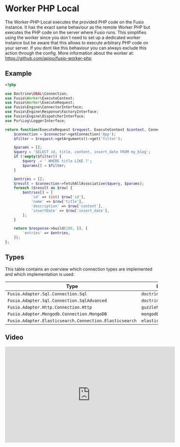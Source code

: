 
# Worker PHP Local

The Worker-PHP-Local executes the provided PHP code on the Fusio instance.
It has the exact same behaviour as the remote Worker PHP but executes the PHP code on the server where Fusio runs.
This simplifies using the worker since you don`t need to set up a dedicated worker instance but be aware that this
allows to execute arbitrary PHP code on your server. If you dont like this behaviour you can always exclude this
action through the config. More information about the worker at: https://github.com/apioo/fusio-worker-php

## Example

```php
<?php

use Doctrine\DBAL\Connection;
use Fusio\Worker\ExecuteContext;
use Fusio\Worker\ExecuteRequest;
use Fusio\Engine\ConnectorInterface;
use Fusio\Engine\Response\FactoryInterface;
use Fusio\Engine\DispatcherInterface;
use Psr\Log\LoggerInterface;

return function(ExecuteRequest $request, ExecuteContext $context, ConnectorInterface $connector, FactoryInterface $response, DispatcherInterface $dispatcher, LoggerInterface $logger) {
    $connection = $connector->getConnection('App');
    $filter = $request->getArguments()->get('filter');

    $params = [];
    $query = 'SELECT id, title, content, insert_date FROM my_blog';
    if (!empty($filter)) {
        $query .= ' WHERE title LIKE ?';
        $params[] = $filter;
    }

    $entries = [];
    $result = $connection->fetchAllAssociative($query, $params);
    foreach ($result as $row) {
        $entries[] = [
            'id' => (int) $row['id'],
            'name' => $row['title'],
            'description' => $row['content'],
            'insertDate' => $row['insert_date'],
        ];
    }

    return $response->build(200, [], [
        'entries' => $entries,
    ]);
};

```

## Types

This table contains an overview which connection types are implemented
and which implementation is used:

| Type                                                   | Implementation                |
|--------------------------------------------------------|-------------------------------|
| `Fusio.Adapter.Sql.Connection.Sql`                     | `doctrine/dbal`               |
| `Fusio.Adapter.Sql.Connection.SqlAdvanced`             | `doctrine/dbal`               |
| `Fusio.Adapter.Http.Connection.Http`                   | `guzzlehttp/guzzle`           |
| `Fusio.Adapter.Mongodb.Connection.MongoDB`             | `mongodb/mongodb`             |
| `Fusio.Adapter.Elasticsearch.Connection.Elasticsearch` | `elasticsearch/elasticsearch` |

## Video

<iframe width="560" height="315" src="https://www.youtube.com/embed/QAJpbkCLPzs" title="YouTube video player" frameborder="0" allow="accelerometer; autoplay; clipboard-write; encrypted-media; gyroscope; picture-in-picture" allowfullscreen></iframe>
